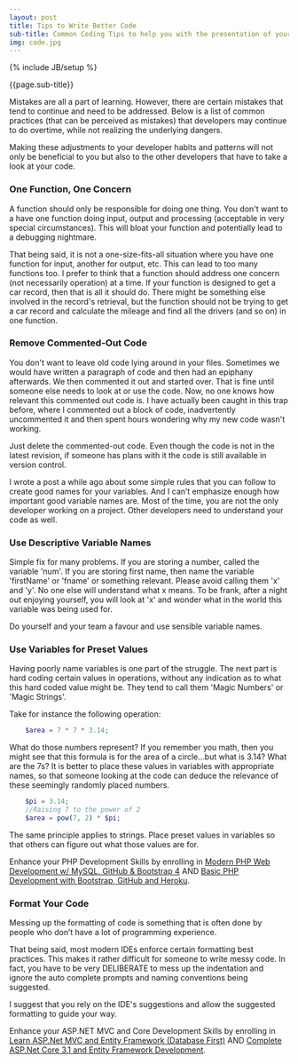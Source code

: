 ```yaml
---
layout: post
title: Tips to Write Better Code
sub-title: Common Coding Tips to help you with the presentation of your code. 
img: code.jpg
---
```


{% include JB/setup %}

{{page.sub-title}}

<!--more-->

Mistakes are all a part of learning. However, there are certain mistakes that tend to continue and need to be addressed. Below is a list of common practices (that can be perceived as mistakes) that developers may continue to do overtime, while not realizing the underlying dangers. 

Making these adjustments to your developer habits and patterns will not only be beneficial to you but also to the other developers that have to take a look at your code. 

### One Function, One Concern
A function should only be responsible for doing one thing. You don't want to a have one function doing input, output and processing (acceptable in very special circumstances). This  will bloat your function and potentially lead to a debugging nightmare. 

That being said, it is not a one-size-fits-all situation where you have one function for input, another for output, etc. This can lead to too many functions too. I prefer to think that a function should address one concern (not necessarily operation) at a time. If your function is designed to get a car record, then that is all it should do. There might be something else involved in the record's retrieval, but the function should not be trying to get a car record and calculate the mileage and find all the drivers (and so on) in one function. 

### Remove Commented-Out Code
You don't want to leave old code lying around in your files. Sometimes we would have written a paragraph of code and then had an epiphany afterwards. We then commented it out and started over. That is fine until someone else needs to look at or use the code. Now, no one knows how relevant this commented out code is. I have actually been caught in this trap before, where I commented out a block of code, inadvertently uncommented it and then spent hours wondering why my new code wasn't working. 

Just delete the commented-out code. Even though the code is not in the latest revision, if someone has plans with it the code is still available in version control. 

I wrote a post a while ago about some simple rules that you can follow to create good names for your variables. And I can’t emphasize enough how important good variable names are. Most of the time, you are not the only developer working on a project. Other developers need to understand your code as well.

### Use Descriptive Variable Names
Simple fix for many problems. If you are storing a number, called the variable 'num'. If you are storing first name, then name the variable 'firstName' or 'fname' or something relevant. Please avoid calling them 'x' and 'y'. No one else will understand what x means. To be frank, after a night out enjoying yourself, you will look at 'x' and wonder what in the world this variable was being used for. 

Do yourself and your team  a favour and use sensible variable names. 

### Use Variables for Preset Values
Having poorly name variables is one part of the struggle. The next part is hard coding certain values in operations, without any indication as to what this hard coded value might be. They tend to call them 'Magic Numbers' or 'Magic Strings'.

Take for instance the following operation:
```php
    $area = 7 * 7 * 3.14;
```

What do those numbers represent? If you remember you math, then you might see that this formula is for the area of a circle...but what is 3.14? What are the 7s? It is better to place these values in variables with appropriate names, so that someone looking at the code can deduce the relevance of these seemingly randomly placed numbers. 
```php
    $pi = 3.14;
    //Raising 7 to the power of 2
    $area = pow(7, 2) * $pi;
```
The same principle applies to strings. Place preset values in variables so that others can figure out what those values are for. 

Enhance your PHP Development Skills by enrolling in [Modern PHP Web Development w/ MySQL, GitHub & Bootstrap 4](http://bit.ly/32QbYlN) AND [Basic PHP Development with Bootstrap, GitHub and Heroku](http://bit.ly/2VRx4iv).

### Format Your Code
Messing up the formatting of code is something that is often done by people who don’t have a lot of programming experience.

That being said, most modern IDEs enforce certain formatting best practices. This makes it rather difficult for someone to write messy code. In fact, you have to be very DELIBERATE to mess up the indentation and ignore the auto complete prompts and naming conventions being suggested.

I suggest that you rely on the IDE's suggestions and allow the suggested formatting to guide your way. 

Enhance your ASP.NET MVC and Core Development Skills by enrolling in [Learn ASP.Net MVC and Entity Framework (Database First)](http://bit.ly/2TF8A9s) AND [Complete ASP.Net Core 3.1 and Entity Framework Development](http://bit.ly/2ux9hcn).